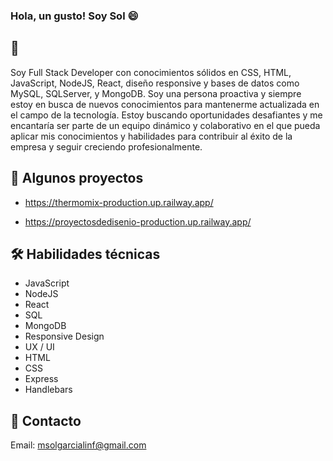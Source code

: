 ### Hola, un gusto! Soy Sol 😄

## 💬
Soy Full Stack Developer con conocimientos sólidos en CSS, HTML, JavaScript, NodeJS, React, diseño responsive y bases de datos como MySQL, SQLServer, y MongoDB.
Soy una persona proactiva y siempre estoy en busca de nuevos conocimientos para mantenerme actualizada en el campo de la tecnología. Estoy buscando oportunidades desafiantes y me encantaría ser parte de un equipo dinámico y colaborativo en el que pueda aplicar mis conocimientos y habilidades para contribuir al éxito de la empresa y seguir creciendo profesionalmente.

## 📂 Algunos proyectos 

* https://thermomix-production.up.railway.app/

* https://proyectosdedisenio-production.up.railway.app/


## 🛠️ Habilidades técnicas 
* JavaScript
* NodeJS
* React
* SQL
* MongoDB
* Responsive Design
* UX / UI
* HTML
* CSS
* Express
* Handlebars


## 📧 Contacto
Email: msolgarcialinf@gmail.com
